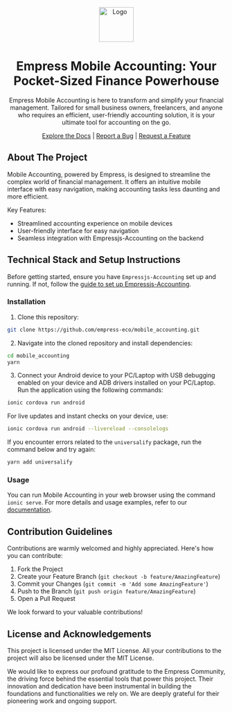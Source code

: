 <div align="center">

<img src="https://grow.empress.eco/uploads/default/original/2X/1/1f1e1044d3864269d2a613577edb9763890422ab.png" alt="Logo" width="80" height="80">

# Empress Mobile Accounting: Your Pocket-Sized Finance Powerhouse

Empress Mobile Accounting is here to transform and simplify your financial management. Tailored for small business owners, freelancers, and anyone who requires an efficient, user-friendly accounting solution, it is your ultimate tool for accounting on the go.

[Explore the Docs](https://empress.eco/) | [Report a Bug](https://github.com/empress-eco/mobile_accounting/issues) | [Request a Feature](https://github.com/empress-eco/mobile_accounting/issues)

</div>



## About The Project

Mobile Accounting, powered by Empress, is designed to streamline the complex world of financial management. It offers an intuitive mobile interface with easy navigation, making accounting tasks less daunting and more efficient.

Key Features:
- Streamlined accounting experience on mobile devices
- User-friendly interface for easy navigation
- Seamless integration with Empressjs-Accounting on the backend

## Technical Stack and Setup Instructions

Before getting started, ensure you have `Empressjs-Accounting` set up and running. If not, follow the [guide to set up Empressjs-Accounting](https://github.com/Empress/Empressjs-accounting).

### Installation
1. Clone this repository:
```bash
git clone https://github.com/empress-eco/mobile_accounting.git
```
2. Navigate into the cloned repository and install dependencies:
```bash
cd mobile_accounting
yarn
```
3. Connect your Android device to your PC/Laptop with USB debugging enabled on your device and ADB drivers installed on your PC/Laptop. Run the application using the following commands:
```bash
ionic cordova run android
```
For live updates and instant checks on your device, use:
```bash
ionic cordova run android --livereload --consolelogs
```
If you encounter errors related to the `universalify` package, run the command below and try again:
```bash
yarn add universalify
```

### Usage

You can run Mobile Accounting in your web browser using the command `ionic serve`. For more details and usage examples, refer to our [documentation](https://empress.eco/).

## Contribution Guidelines

Contributions are warmly welcomed and highly appreciated. Here's how you can contribute:

1. Fork the Project
2. Create your Feature Branch (`git checkout -b feature/AmazingFeature`)
3. Commit your Changes (`git commit -m 'Add some AmazingFeature'`)
4. Push to the Branch (`git push origin feature/AmazingFeature`)
5. Open a Pull Request

We look forward to your valuable contributions!

## License and Acknowledgements

This project is licensed under the MIT License. All your contributions to the project will also be licensed under the MIT License.

We would like to express our profound gratitude to the Empress Community, the driving force behind the essential tools that power this project. Their innovation and dedication have been instrumental in building the foundations and functionalities we rely on. We are deeply grateful for their pioneering work and ongoing support.